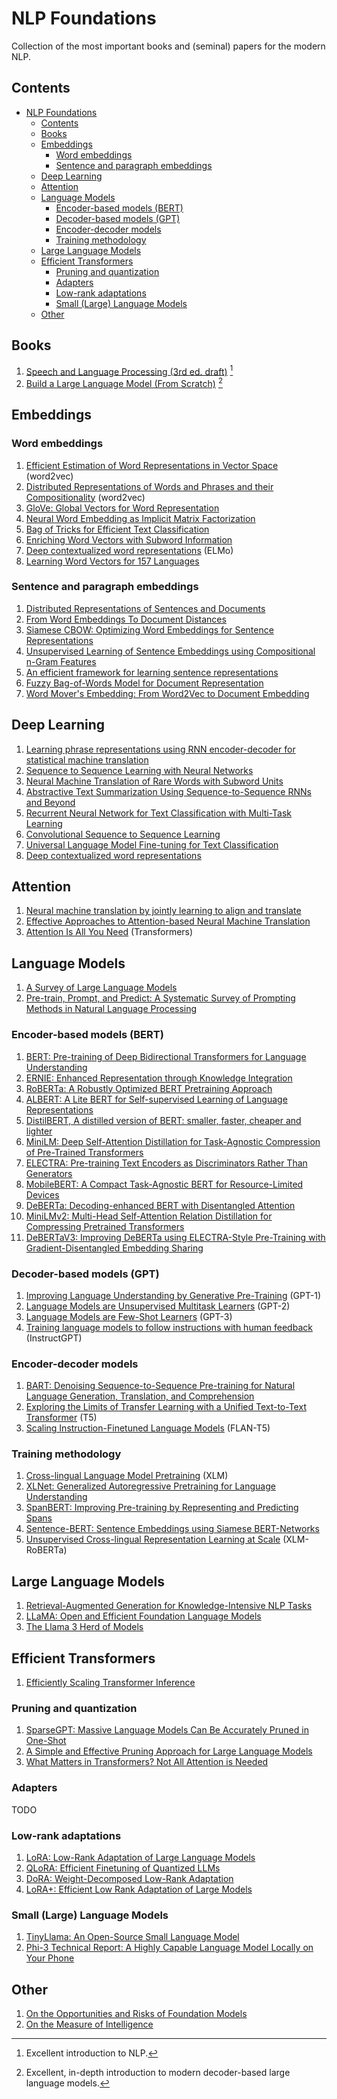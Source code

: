 # NLP Foundations

Collection of the most important books and (seminal) papers for the modern NLP.

## Contents

- [NLP Foundations](#nlp-foundations)
  - [Contents](#contents)
  - [Books](#books)
  - [Embeddings](#embeddings)
    - [Word embeddings](#word-embeddings)
    - [Sentence and paragraph embeddings](#sentence-and-paragraph-embeddings)
  - [Deep Learning](#deep-learning)
  - [Attention](#attention)
  - [Language Models](#language-models)
    - [Encoder-based models (BERT)](#encoder-based-models-bert)
    - [Decoder-based models (GPT)](#decoder-based-models-gpt)
    - [Encoder-decoder models](#encoder-decoder-models)
    - [Training methodology](#training-methodology)
  - [Large Language Models](#large-language-models)
  - [Efficient Transformers](#efficient-transformers)
    - [Pruning and quantization](#pruning-and-quantization)
    - [Adapters](#adapters)
    - [Low-rank adaptations](#low-rank-adaptations)
    - [Small (Large) Language Models](#small-large-language-models)
  - [Other](#other)

## Books

1. [Speech and Language Processing (3rd ed. draft)](https://web.stanford.edu/~jurafsky/slp3/) [^1]
2. [Build a Large Language Model (From Scratch)](https://github.com/rasbt/LLMs-from-scratch) [^2]

[^1]: Excellent introduction to NLP.
[^2]: Excellent, in-depth introduction to modern decoder-based large language models.

## Embeddings

### Word embeddings

1. [Efficient Estimation of Word Representations in Vector Space](https://arxiv.org/abs/1301.3781) (word2vec)
2. [Distributed Representations of Words and Phrases and their Compositionality](https://arxiv.org/abs/1310.4546) (word2vec)
3. [GloVe: Global Vectors for Word Representation](https://aclanthology.org/D14-1162/)
4. [Neural Word Embedding as Implicit Matrix Factorization](https://papers.nips.cc/paper_files/paper/2014/hash/feab05aa91085b7a8012516bc3533958-Abstract.html)
5. [Bag of Tricks for Efficient Text Classification](https://arxiv.org/abs/1607.01759)
6. [Enriching Word Vectors with Subword Information](https://arxiv.org/abs/1607.04606)
7. [Deep contextualized word representations](https://arxiv.org/abs/1802.05365) (ELMo)
8. [Learning Word Vectors for 157 Languages](https://arxiv.org/abs/1802.06893)

### Sentence and paragraph embeddings

1. [Distributed Representations of Sentences and Documents](https://arxiv.org/abs/1405.4053)
2. [From Word Embeddings To Document Distances](https://proceedings.mlr.press/v37/kusnerb15.html)
3. [Siamese CBOW: Optimizing Word Embeddings for Sentence Representations](https://arxiv.org/abs/1606.04640)
4. [Unsupervised Learning of Sentence Embeddings using Compositional n-Gram Features](https://arxiv.org/abs/1703.02507)
5. [An efficient framework for learning sentence representations](https://arxiv.org/abs/1803.02893)
6. [Fuzzy Bag-of-Words Model for Document Representation](https://ieeexplore.ieee.org/document/7891009)
7. [Word Mover's Embedding: From Word2Vec to Document Embedding](https://arxiv.org/abs/1811.01713)

## Deep Learning

1. [Learning phrase representations using RNN encoder-decoder for statistical machine translation](https://arxiv.org/abs/1406.1078)
2. [Sequence to Sequence Learning with Neural Networks](https://arxiv.org/abs/1409.3215)
3. [Neural Machine Translation of Rare Words with Subword Units](https://arxiv.org/abs/1508.07909)
4. [Abstractive Text Summarization Using Sequence-to-Sequence RNNs and Beyond](https://arxiv.org/abs/1602.06023)
5. [Recurrent Neural Network for Text Classification with Multi-Task Learning](https://arxiv.org/abs/1605.05101)
6. [Convolutional Sequence to Sequence Learning](https://arxiv.org/abs/1705.03122)
7. [Universal Language Model Fine-tuning for Text Classification](https://arxiv.org/abs/1801.06146)
8. [Deep contextualized word representations](https://arxiv.org/abs/1802.05365)

## Attention

1. [Neural machine translation by jointly learning to align and translate](https://arxiv.org/abs/1409.0473)
2. [Effective Approaches to Attention-based Neural Machine Translation](https://arxiv.org/abs/1508.04025)
3. [Attention Is All You Need](https://arxiv.org/abs/1706.03762) (Transformers)

## Language Models

1. [A Survey of Large Language Models](https://arxiv.org/abs/2303.18223)
2. [Pre-train, Prompt, and Predict: A Systematic Survey of Prompting Methods in Natural Language Processing](https://arxiv.org/abs/2107.13586)

### Encoder-based models (BERT)

1. [BERT: Pre-training of Deep Bidirectional Transformers for Language Understanding](https://arxiv.org/abs/1810.04805)
2. [ERNIE: Enhanced Representation through Knowledge Integration](https://arxiv.org/abs/1904.09223)
3. [RoBERTa: A Robustly Optimized BERT Pretraining Approach](https://arxiv.org/abs/1907.11692)
4. [ALBERT: A Lite BERT for Self-supervised Learning of Language Representations](https://arxiv.org/abs/1909.11942)
5. [DistilBERT, A distilled version of BERT: smaller, faster, cheaper and lighter](https://arxiv.org/abs/1910.01108)
6. [MiniLM: Deep Self-Attention Distillation for Task-Agnostic Compression of Pre-Trained Transformers](https://arxiv.org/abs/2002.10957)
7. [ELECTRA: Pre-training Text Encoders as Discriminators Rather Than Generators](https://arxiv.org/abs/2003.10555)
8. [MobileBERT: A Compact Task-Agnostic BERT for Resource-Limited Devices](https://arxiv.org/abs/2004.02984)
9. [DeBERTa: Decoding-enhanced BERT with Disentangled Attention](https://arxiv.org/abs/2006.03654)
10. [MiniLMv2: Multi-Head Self-Attention Relation Distillation for Compressing Pretrained Transformers](https://arxiv.org/abs/2012.15828)
11. [DeBERTaV3: Improving DeBERTa using ELECTRA-Style Pre-Training with Gradient-Disentangled Embedding Sharing](https://arxiv.org/abs/2111.09543)

### Decoder-based models (GPT)

1. [Improving Language Understanding by Generative Pre-Training](https://cdn.openai.com/research-covers/language-unsupervised/language_understanding_paper.pdf) (GPT-1)
2. [Language Models are Unsupervised Multitask Learners](https://cdn.openai.com/better-language-models/language_models_are_unsupervised_multitask_learners.pdf) (GPT-2)
3. [Language Models are Few-Shot Learners](https://arxiv.org/abs/2005.14165) (GPT-3)
4. [Training language models to follow instructions with human feedback](https://arxiv.org/abs/2203.02155) (InstructGPT)

### Encoder-decoder models

1. [BART: Denoising Sequence-to-Sequence Pre-training for Natural Language Generation, Translation, and Comprehension](https://arxiv.org/abs/1910.13461)
2. [Exploring the Limits of Transfer Learning with a Unified Text-to-Text Transformer](https://www.jmlr.org/papers/v21/20-074.html) (T5)
3. [Scaling Instruction-Finetuned Language Models](https://arxiv.org/abs/2210.11416) (FLAN-T5)

### Training methodology

1. [Cross-lingual Language Model Pretraining](https://arxiv.org/abs/1901.07291) (XLM)
2. [XLNet: Generalized Autoregressive Pretraining for Language Understanding](https://arxiv.org/abs/1906.08237)
3. [SpanBERT: Improving Pre-training by Representing and Predicting Spans](https://arxiv.org/abs/1907.10529)
4. [Sentence-BERT: Sentence Embeddings using Siamese BERT-Networks](https://arxiv.org/abs/1908.10084)
5. [Unsupervised Cross-lingual Representation Learning at Scale](https://arxiv.org/abs/1911.02116) (XLM-RoBERTa)

## Large Language Models

1. [Retrieval-Augmented Generation for Knowledge-Intensive NLP Tasks](https://arxiv.org/abs/2005.11401)
2. [LLaMA: Open and Efficient Foundation Language Models](https://arxiv.org/abs/2302.13971)
3. [The Llama 3 Herd of Models](https://arxiv.org/abs/2407.21783)

## Efficient Transformers

1. [Efficiently Scaling Transformer Inference](https://arxiv.org/abs/2211.05102)

### Pruning and quantization

1. [SparseGPT: Massive Language Models Can Be Accurately Pruned in One-Shot](https://arxiv.org/abs/2301.00774)
2. [A Simple and Effective Pruning Approach for Large Language Models](https://arxiv.org/abs/2306.11695)
3. [What Matters in Transformers? Not All Attention is Needed](https://arxiv.org/abs/2406.15786)

### Adapters

TODO

### Low-rank adaptations

1. [LoRA: Low-Rank Adaptation of Large Language Models](https://arxiv.org/abs/2106.09685)
2. [QLoRA: Efficient Finetuning of Quantized LLMs](https://arxiv.org/abs/2305.14314)
3. [DoRA: Weight-Decomposed Low-Rank Adaptation](https://arxiv.org/abs/2402.09353)
4. [LoRA+: Efficient Low Rank Adaptation of Large Models](https://arxiv.org/abs/2402.12354)

### Small (Large) Language Models

1. [TinyLlama: An Open-Source Small Language Model](https://arxiv.org/abs/2401.02385)
2. [Phi-3 Technical Report: A Highly Capable Language Model Locally on Your Phone](https://arxiv.org/abs/2404.14219)

## Other

1. [On the Opportunities and Risks of Foundation Models](https://arxiv.org/abs/2108.07258)
2. [On the Measure of Intelligence](https://arxiv.org/abs/1911.01547)

